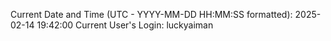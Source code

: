 Current Date and Time (UTC - YYYY-MM-DD HH:MM:SS formatted): 2025-02-14 19:42:00
Current User's Login: luckyaiman
